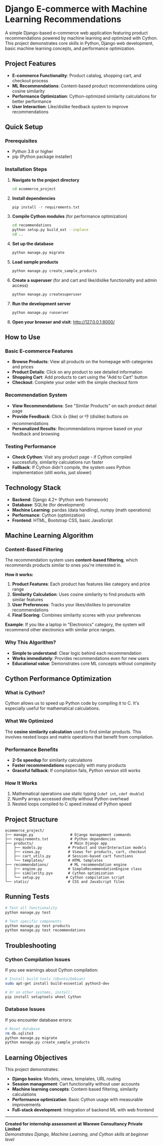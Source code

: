 # Django E-commerce with Machine Learning Recommendations

A simple Django-based e-commerce web application featuring product recommendations powered by machine learning and optimized with Cython. This project demonstrates core skills in Python, Django web development, basic machine learning concepts, and performance optimization.

## Project Features

- **E-commerce Functionality**: Product catalog, shopping cart, and checkout process
- **ML Recommendations**: Content-based product recommendations using cosine similarity
- **Performance Optimization**: Cython-optimized similarity calculations for better performance
- **User Interaction**: Like/dislike feedback system to improve recommendations

## Quick Setup

### Prerequisites
- Python 3.8 or higher
- pip (Python package installer)

### Installation Steps

1. **Navigate to the project directory**
   ```bash
   cd ecommerce_project
   ```

2. **Install dependencies**
   ```bash
   pip install -r requirements.txt
   ```

3. **Compile Cython modules** (for performance optimization)
   ```bash
   cd recommendations
   python setup.py build_ext --inplace
   cd ..
   ```

4. **Set up the database**
   ```bash
   python manage.py migrate
   ```

5. **Load sample products**
   ```bash
   python manage.py create_sample_products
   ```

6. **Create a superuser** (for and cart and like/dislike functionality and admin access)
   ```bash
   python manage.py createsuperuser
   ```

7. **Run the development server**
   ```bash
   python manage.py runserver
   ```

8. **Open your browser and visit**: http://127.0.0.1:8000/

## How to Use

### Basic E-commerce Features
- **Browse Products**: View all products on the homepage with categories and prices
- **Product Details**: Click on any product to see detailed information
- **Shopping Cart**: Add products to cart using the "Add to Cart" button
- **Checkout**: Complete your order with the simple checkout form

### Recommendation System
- **View Recommendations**: See "Similar Products" on each product detail page
- **Provide Feedback**: Click 👍 (like) or 👎 (dislike) buttons on recommendations
- **Personalized Results**: Recommendations improve based on your feedback and browsing

### Testing Performance
- **Check Cython**: Visit any product page - if Cython compiled successfully, similarity calculations run faster
- **Fallback**: If Cython didn't compile, the system uses Python implementation (still works, just slower)

## Technology Stack

- **Backend**: Django 4.2+ (Python web framework)
- **Database**: SQLite (for development)
- **Machine Learning**: pandas (data handling), numpy (math operations)
- **Performance**: Cython (optimization)
- **Frontend**: HTML, Bootstrap CSS, basic JavaScript

## Machine Learning Algorithm

### Content-Based Filtering
The recommendation system uses **content-based filtering**, which recommends products similar to ones you're interested in.

**How it works:**
1. **Product Features**: Each product has features like category and price range
2. **Similarity Calculation**: Uses cosine similarity to find products with similar features
3. **User Preferences**: Tracks your likes/dislikes to personalize recommendations
4. **Final Scoring**: Combines similarity scores with your preferences

**Example**: If you like a laptop in "Electronics" category, the system will recommend other electronics with similar price ranges.

### Why This Algorithm?
- **Simple to understand**: Clear logic behind each recommendation
- **Works immediately**: Provides recommendations even for new users
- **Educational value**: Demonstrates core ML concepts without complexity

## Cython Performance Optimization

### What is Cython?
Cython allows us to speed up Python code by compiling it to C. It's especially useful for mathematical calculations.

### What We Optimized
The **cosine similarity calculation** used to find similar products. This involves nested loops and matrix operations that benefit from compilation.

### Performance Benefits
- **2-5x speedup** for similarity calculations
- **Faster recommendations** especially with many products
- **Graceful fallback**: If compilation fails, Python version still works

### How It Works
1. Mathematical operations use static typing (`cdef int`, `cdef double`)
2. NumPy arrays accessed directly without Python overhead
3. Nested loops compiled to C speed instead of Python speed

## Project Structure

```
ecommerce_project/
├── manage.py                 # Django management commands
├── requirements.txt          # Python dependencies
├── products/                 # Main Django app
│   ├── models.py            # Product and UserInteraction models
│   ├── views.py             # Views for products, cart, checkout
│   ├── cart_utils.py        # Session-based cart functions
│   └── templates/           # HTML templates
├── recommendations/          # ML recommendation engine
│   ├── engine.py            # SimpleRecommendationEngine class
│   ├── similarity.pyx       # Cython optimization
│   └── setup.py            # Cython compilation script
└── static/                  # CSS and JavaScript files
```

## Running Tests

```bash
# Test all functionality
python manage.py test

# Test specific components
python manage.py test products
python manage.py test recommendations
```

## Troubleshooting

### Cython Compilation Issues
If you see warnings about Cython compilation:
```bash
# Install build tools (Ubuntu/Debian)
sudo apt-get install build-essential python3-dev

# Or on other systems, install:
pip install setuptools wheel Cython
```

### Database Issues
If you encounter database errors:
```bash
# Reset database
rm db.sqlite3
python manage.py migrate
python manage.py create_sample_products
```

## Learning Objectives

This project demonstrates:
- **Django basics**: Models, views, templates, URL routing
- **Session management**: Cart functionality without user accounts
- **Machine learning concepts**: Content-based filtering, similarity calculations
- **Performance optimization**: Basic Cython usage with measurable improvements
- **Full-stack development**: Integration of backend ML with web frontend

---

**Created for internship assessment at Warewe Consultancy Private Limited**  
*Demonstrates Django, Machine Learning, and Cython skills at beginner level*